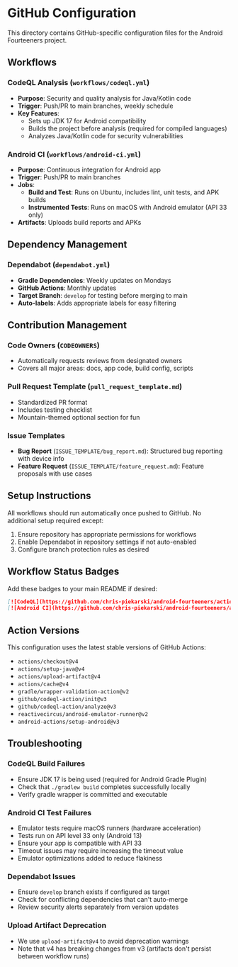 # GitHub Configuration

This directory contains GitHub-specific configuration files for the Android Fourteeners project.

## Workflows

### CodeQL Analysis (`workflows/codeql.yml`)
- **Purpose**: Security and quality analysis for Java/Kotlin code
- **Trigger**: Push/PR to main branches, weekly schedule
- **Key Features**:
  - Sets up JDK 17 for Android compatibility
  - Builds the project before analysis (required for compiled languages)
  - Analyzes Java/Kotlin code for security vulnerabilities

### Android CI (`workflows/android-ci.yml`)
- **Purpose**: Continuous integration for Android app
- **Trigger**: Push/PR to main branches
- **Jobs**:
  - **Build and Test**: Runs on Ubuntu, includes lint, unit tests, and APK builds
  - **Instrumented Tests**: Runs on macOS with Android emulator (API 33 only)
- **Artifacts**: Uploads build reports and APKs

## Dependency Management

### Dependabot (`dependabot.yml`)
- **Gradle Dependencies**: Weekly updates on Mondays
- **GitHub Actions**: Monthly updates
- **Target Branch**: `develop` for testing before merging to main
- **Auto-labels**: Adds appropriate labels for easy filtering

## Contribution Management

### Code Owners (`CODEOWNERS`)
- Automatically requests reviews from designated owners
- Covers all major areas: docs, app code, build config, scripts

### Pull Request Template (`pull_request_template.md`)
- Standardized PR format
- Includes testing checklist
- Mountain-themed optional section for fun

### Issue Templates
- **Bug Report** (`ISSUE_TEMPLATE/bug_report.md`): Structured bug reporting with device info
- **Feature Request** (`ISSUE_TEMPLATE/feature_request.md`): Feature proposals with use cases

## Setup Instructions

All workflows should run automatically once pushed to GitHub. No additional setup required except:

1. Ensure repository has appropriate permissions for workflows
2. Enable Dependabot in repository settings if not auto-enabled
3. Configure branch protection rules as desired

## Workflow Status Badges

Add these badges to your main README if desired:

```markdown
[![CodeQL](https://github.com/chris-piekarski/android-fourteeners/actions/workflows/codeql.yml/badge.svg)](https://github.com/chris-piekarski/android-fourteeners/actions/workflows/codeql.yml)
[![Android CI](https://github.com/chris-piekarski/android-fourteeners/actions/workflows/android-ci.yml/badge.svg)](https://github.com/chris-piekarski/android-fourteeners/actions/workflows/android-ci.yml)
```

## Action Versions

This configuration uses the latest stable versions of GitHub Actions:
- `actions/checkout@v4`
- `actions/setup-java@v4`
- `actions/upload-artifact@v4`
- `actions/cache@v4`
- `gradle/wrapper-validation-action@v2`
- `github/codeql-action/init@v3`
- `github/codeql-action/analyze@v3`
- `reactivecircus/android-emulator-runner@v2`
- `android-actions/setup-android@v3`

## Troubleshooting

### CodeQL Build Failures
- Ensure JDK 17 is being used (required for Android Gradle Plugin)
- Check that `./gradlew build` completes successfully locally
- Verify gradle wrapper is committed and executable

### Android CI Test Failures
- Emulator tests require macOS runners (hardware acceleration)
- Tests run on API level 33 only (Android 13)
- Ensure your app is compatible with API 33
- Timeout issues may require increasing the timeout value
- Emulator optimizations added to reduce flakiness

### Dependabot Issues
- Ensure `develop` branch exists if configured as target
- Check for conflicting dependencies that can't auto-merge
- Review security alerts separately from version updates

### Upload Artifact Deprecation
- We use `upload-artifact@v4` to avoid deprecation warnings
- Note that v4 has breaking changes from v3 (artifacts don't persist between workflow runs)